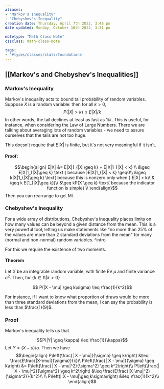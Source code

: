 ```yaml
---
aliases: 
- "Markov's Inequality"
- "Chebyshev's Inequality"
creation date: Thursday, April 7th 2022, 3:48 pm
date updated: Monday, October 10th 2022, 3:21 pm

notetype: "Math Class Note"
cssclass: math-class-note

tags: 
- '#types/classes/stats/foundations'
---
```


## [[Markov's and Chebyshev's Inequalities]]

### Markov's Inequality

Markov's inequality acts to bound tail probability of random variables. Suppose $X$ is a random variable: then for all $k > 0$, 
$$P(|X|>k) \leq E|X|/k$$ In other words, the tail declines at least as fast as $1/k$. This is useful, for instance, when considering the Law of Large Numbers. There we are talking about averaging lots of random variables - we need to assure ourselves that the tails are not too huge. 

This doesn't require that $E|X|$ is finite, but it's not very meaningful if it isn't.

#### Proof:
$$\begin{align}
E|X| &= E|X|1_{|X|\geq k} + E|X|1_{|X| < k} \\
&\geq E|X|1_{|X|\geq k} \text { because }E|X|1_{|X| < k} \geq0\\
&\geq k|X|1_{|X|\geq k} \text{ because this is nonzero only when } E|X| > k\\
& \geq k E(1_{|X|\geq k})\\
&\geq kP(X \geq k) \text{ because the indicator function is simple} \\
\end{align}$$
Then you can rearrange to get MI.

### Chebyshev's Inequality

For a wide array of distributions, Chebyshev's inequality places limits on how many values can be beyond a given distance from the mean. This is a very powerful tool, letting us make statements like "no more than 25% of the values are more than 2 standard deviations from the mean" for many (normal and non-normal) random variables. ^intro

For this we require the existence of two moments.

#### Theorem

Let $X$ be an integrable random variable, with finite EV $\mu$ and finite variance $\sigma^2$. Then, for $\{k \in \mathbb{R} | k > 0\}$ 

$$ P(|X - \mu| \geq k\sigma) \leq \frac{1}{k^2}$$

For instance, if I want to know what proportion of draws would be more than three standard deviations from the mean, I can say the probability is less than $\frac{1}{9}$.

### Proof

Markov's inequality tells us that 

$$P(|Y| \geq \kappa) \leq \frac{1}{\kappa}$$
Let $Y = (X - \mu)/\sigma$. Then we have 
$$\begin{align}
P\left(\frac{| X - \mu|}{\sigma} \geq k\right) &\leq \frac{E\frac{|X-\mu|}{\sigma}}{k}\\
P\left(\frac{| X - \mu|}{\sigma} \geq k\right) &= P\left(\frac{| X - \mu|^2}{\sigma^2} \geq k^2\right)\\
P\left(\frac{| X - \mu|^2}{\sigma^2} \geq k^2\right) &\leq \frac{E\frac{|X-\mu|^2}{\sigma^2}}{k^2}\\
\\
P\left(| X - \mu|\geq k\sigma\right) &\leq \frac{1}{k^2}\\
\end{align}$$
